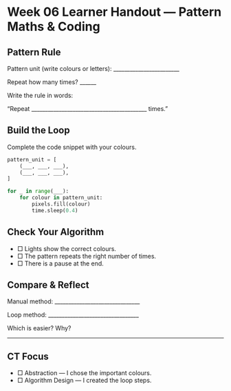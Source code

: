 # Week 06 Learner Handout — Pattern Maths & Coding

## Pattern Rule
Pattern unit (write colours or letters): ________________________

Repeat how many times? ______

Write the rule in words:

“Repeat __________________________________________ times.”

## Build the Loop
Complete the code snippet with your colours.

```python
pattern_unit = [
    (___, ___, ___),
    (___, ___, ___),
]

for _ in range(___):
    for colour in pattern_unit:
        pixels.fill(colour)
        time.sleep(0.4)
```

## Check Your Algorithm
- □ Lights show the correct colours.
- □ The pattern repeats the right number of times.
- □ There is a pause at the end.

## Compare & Reflect
Manual method: _______________________________

Loop method: _________________________________

Which is easier? Why?

_____________________________________________

## CT Focus
- □ Abstraction — I chose the important colours.
- □ Algorithm Design — I created the loop steps.

